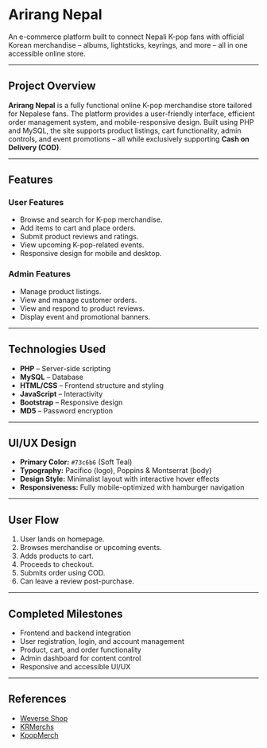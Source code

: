 # Arirang Nepal

An e-commerce platform built to connect Nepali K-pop fans with official Korean merchandise – albums, lightsticks, keyrings, and more – all in one accessible online store.

---

## Project Overview

**Arirang Nepal** is a fully functional online K-pop merchandise store tailored for Nepalese fans. The platform provides a user-friendly interface, efficient order management system, and mobile-responsive design. Built using PHP and MySQL, the site supports product listings, cart functionality, admin controls, and event promotions – all while exclusively supporting **Cash on Delivery (COD)**.

---

## Features

### User Features
- Browse and search for K-pop merchandise.
- Add items to cart and place orders.
- Submit product reviews and ratings.
- View upcoming K-pop-related events.
- Responsive design for mobile and desktop.

### Admin Features
- Manage product listings.
- View and manage customer orders.
- View and respond to product reviews.
- Display event and promotional banners.
---

## Technologies Used

- **PHP** – Server-side scripting
- **MySQL** – Database
- **HTML/CSS** – Frontend structure and styling
- **JavaScript** – Interactivity
- **Bootstrap** – Responsive design
- **MD5** – Password encryption

---

## UI/UX Design

- **Primary Color:** `#73c6b6` (Soft Teal)
- **Typography:** Pacifico (logo), Poppins & Montserrat (body)
- **Design Style:** Minimalist layout with interactive hover effects
- **Responsiveness:** Fully mobile-optimized with hamburger navigation

---

## User Flow

1. User lands on homepage.
2. Browses merchandise or upcoming events.
3. Adds products to cart.
4. Proceeds to checkout.
5. Submits order using COD.
6. Can leave a review post-purchase.

---

## Completed Milestones

- Frontend and backend integration
- User registration, login, and account management
- Product, cart, and order functionality
- Admin dashboard for content control
- Responsive and accessible UI/UX

---

## References

- [Weverse Shop](https://shop.weverse.io/)
- [KRMerchs](https://krmerchs.com/)
- [KpopMerch](https://kpopmerch.com/)


